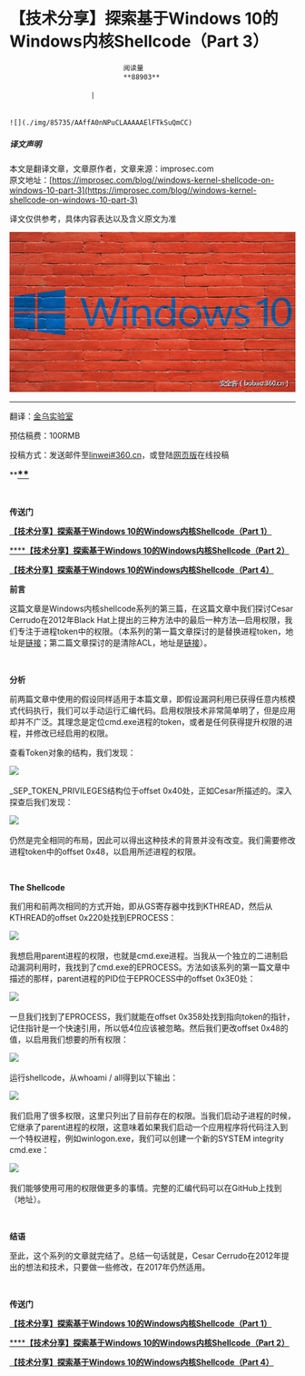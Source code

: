 
# 【技术分享】探索基于Windows 10的Windows内核Shellcode（Part 3）


                                阅读量   
                                **88903**
                            
                        |
                        
                                                                                                                                    ![](./img/85735/AAffA0nNPuCLAAAAAElFTkSuQmCC)
                                                                                            



##### 译文声明

本文是翻译文章，文章原作者，文章来源：improsec.com
                                <br>原文地址：[https://improsec.com/blog//windows-kernel-shellcode-on-windows-10-part-3](https://improsec.com/blog//windows-kernel-shellcode-on-windows-10-part-3)

译文仅供参考，具体内容表达以及含义原文为准

[![](./img/85735/t01eb3879cd70e32f3f.jpg)](./img/85735/t01eb3879cd70e32f3f.jpg)

****

翻译：[金乌实验室](http://bobao.360.cn/member/contribute?uid=2818394007)

预估稿费：100RMB

投稿方式：发送邮件至[linwei#360.cn](mailto:linwei@360.cn)，或登陆[网页版](http://bobao.360.cn/contribute/index)在线投稿

**[<strong style="font-size: 18px">**](http://bobao.360.cn/learning/detail/3575.html)</strong>

**<br>**

**传送门**

[**【技术分享】探索基于Windows 10的Windows内核Shellcode（Part 1）**](http://bobao.360.cn/learning/detail/3575.html)

[******【技术分享】探索基于Windows 10的Windows内核Shellcode（Part 2）**](http://bobao.360.cn/learning/detail/3593.html)

[**【技术分享】探索基于Windows 10的Windows内核Shellcode（Part 4）**](http://bobao.360.cn/learning/detail/3643.html)



**前言**

这篇文章是Windows内核shellcode系列的第三篇，在这篇文章中我们探讨Cesar Cerrudo在2012年Black Hat上提出的三种方法中的最后一种方法—启用权限，我们专注于进程token中的权限。（本系列的第一篇文章探讨的是替换进程token，地址是[链接](https://improsec.com/blog/windows-kernel-shellcode-on-windows-10-part-1)；第二篇文章探讨的是清除ACL，地址是[链接](https://improsec.com/blog/windows-kernel-shellcode-on-windows-10-part-2)）。

<br>

**分析**

前两篇文章中使用的假设同样适用于本篇文章，即假设漏洞利用已获得任意内核模式代码执行，我们可以手动运行汇编代码。启用权限技术非常简单明了，但是应用却并不广泛。其理念是定位cmd.exe进程的token，或者是任何获得提升权限的进程，并修改已经启用的权限。

查看Token对象的结构，我们发现：

[![](./img/85735/AAffA0nNPuCLAAAAAElFTkSuQmCC)](https://p3.ssl.qhimg.com/t01b897b362706bbe6e.png)

_SEP_TOKEN_PRIVILEGES结构位于offset 0x40处，正如Cesar所描述的。深入探查后我们发现：

[![](./img/85735/AAffA0nNPuCLAAAAAElFTkSuQmCC)](https://p0.ssl.qhimg.com/t0135ce01ba48de41ac.png)

仍然是完全相同的布局，因此可以得出这种技术的背景并没有改变。我们需要修改进程token中的offset 0x48，以启用所述进程的权限。

<br>

**The Shellcode**

我们用和前两次相同的方式开始，即从GS寄存器中找到KTHREAD，然后从KTHREAD的offset 0x220处找到EPROCESS：

[![](./img/85735/AAffA0nNPuCLAAAAAElFTkSuQmCC)](https://p0.ssl.qhimg.com/t015379dfc5e9f4546e.png)

我想启用parent进程的权限，也就是cmd.exe进程。当我从一个独立的二进制启动漏洞利用时，我找到了cmd.exe的EPROCESS。方法如该系列的第一篇文章中描述的那样，parent进程的PID位于EPROCESS中的offset 0x3E0处：

[![](./img/85735/AAffA0nNPuCLAAAAAElFTkSuQmCC)](https://p2.ssl.qhimg.com/t01cdc1a1d96ee06bf0.png)

一旦我们找到了EPROCESS，我们就能在offset 0x358处找到指向token的指针，记住指针是一个快速引用，所以低4位应该被忽略。然后我们更改offset 0x48的值，以启用我们想要的所有权限：

[![](./img/85735/AAffA0nNPuCLAAAAAElFTkSuQmCC)](https://p3.ssl.qhimg.com/t01db92d56cffcdf124.png)

运行shellcode，从whoami / all得到以下输出：

[![](./img/85735/AAffA0nNPuCLAAAAAElFTkSuQmCC)](https://p1.ssl.qhimg.com/t011c81ce68fd85b7b2.png)

我们启用了很多权限，这里只列出了目前存在的权限。当我们启动子进程的时候，它继承了parent进程的权限，这意味着如果我们启动一个应用程序将代码注入到一个特权进程，例如winlogon.exe，我们可以创建一个新的SYSTEM integrity cmd.exe：

[![](./img/85735/AAffA0nNPuCLAAAAAElFTkSuQmCC)](https://p5.ssl.qhimg.com/t01a7d1e3e6c61a6321.png)

我们能够使用可用的权限做更多的事情。完整的汇编代码可以在GitHub上找到 （地址）。

<br>

**结语**

至此，这个系列的文章就完结了。总结一句话就是，Cesar Cerrudo在2012年提出的想法和技术，只要做一些修改，在2017年仍然适用。

<br>



**传送门**

[**【技术分享】探索基于Windows 10的Windows内核Shellcode（Part 1）**](http://bobao.360.cn/learning/detail/3575.html)

[******【技术分享】探索基于Windows 10的Windows内核Shellcode（Part 2）**](http://bobao.360.cn/learning/detail/3593.html)

[**【技术分享】探索基于Windows 10的Windows内核Shellcode（Part 4）**](http://bobao.360.cn/learning/detail/3643.html)

<br>
